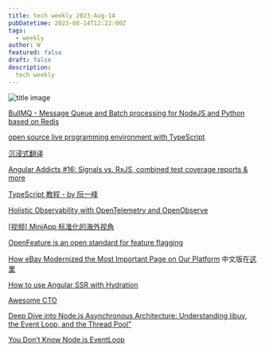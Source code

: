 ```yaml
---
title: tech weekly 2023-Aug-14
pubDatetime: 2023-08-14T12:22:00Z
tags:
  - weekly
author: W
featured: false
draft: false
description:
  tech weekly
---
```


![title image](https://images.unsplash.com/photo-1691294741805-7b1a8989ed62?ixlib=rb-4.0.3&ixid=M3wxMjA3fDB8MHxwaG90by1wYWdlfHx8fGVufDB8fHx8fA%3D%3D&auto=format&fit=crop&w=735&q=80)

[BullMQ - Message Queue and Batch processing for NodeJS and Python based on Redis](https://github.com/taskforcesh/bullmq)

[open source live programming environment with TypeScript](https://github.com/TypeCellOS/TypeCell)

[沉浸式翻译](https://immersivetranslate.com/)

[Angular Addicts #16: Signals vs. RxJS, combined test coverage reports & more](https://www.angularaddicts.com/p/angular-addicts-16-signals-vs-rxjs)

[TypeScript 教程 - by 阮一峰](https://wangdoc.com/typescript/)

[Holistic Observability with OpenTelemetry and OpenObserve]()

[[视频] MiniApp 标准化的海外视角](https://mp.weixin.qq.com/s/eR2-YUwaprjO58Dr62ZdLQ)

[OpenFeature is an open standard for feature flagging](https://openfeature.dev/)

[How eBay Modernized the Most Important Page on Our Platform](https://tech.ebayinc.com/engineering/how-ebay-modernized-the-most-important-page-on-our-platform/) 中文版在[这里](https://www.infoq.cn/article/M1jtje5B5I0SD7Bxigpv) 

[How to use Angular SSR with Hydration](https://www.angulararchitects.io/en/aktuelles/how-to-use-angular-ssr-with-hydration/)

[Awesome CTO](https://github.com/kuchin/awesome-cto)

[Deep Dive into Node.js Asynchronous Architecture: Understanding libuv, the Event Loop, and the Thread Pool”](https://levelup.gitconnected.com/deep-dive-into-node-js-asynchronous-architecture-cd61c643135e)

[You Don’t Know Node.js EventLoop](https://blog.bitsrc.io/you-dont-know-node-js-eventloop-8ee16831767)

[]()